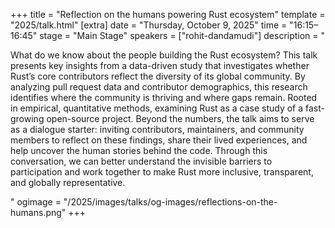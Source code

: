 +++
title = "Reflection on the humans powering Rust ecosystem"
template = "2025/talk.html"
[extra]
  date = "Thursday, October 9, 2025"
  time = "16:15–16:45"
  stage = "Main Stage" 
  speakers = ["rohit-dandamudi"]
  description = "<p>What do we know about the people building the Rust ecosystem? This talk presents key insights from a data-driven study that investigates whether Rust’s core contributors reflect the diversity of its global community. By analyzing pull request data and contributor demographics, this research identifies where the community is thriving and where gaps remain. Rooted in empirical, quantitative methods, examining Rust as a case study of a fast-growing open-source project. Beyond the numbers, the talk aims to serve as a dialogue starter: inviting contributors, maintainers, and community members to reflect on these findings, share their lived experiences, and help uncover the human stories behind the code. Through this conversation, we can better understand the invisible barriers to participation and work together to make Rust more inclusive, transparent, and globally representative.</p>"
  ogimage = "/2025/images/talks/og-images/reflections-on-the-humans.png"
+++
